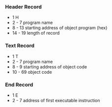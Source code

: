 ### Header Record
- 1 H
- 2 - 7 program name 
- 8 - 13 starting address of object program (hex)
- 14 - 19 length of record

### Text Record
- 1 T
- 2 - 7 program name 
- 8 - 9 starting address of object code 
- 10 - 69 object code

### End Record
- 1 E
- 2 - 7 address of first executable instruction